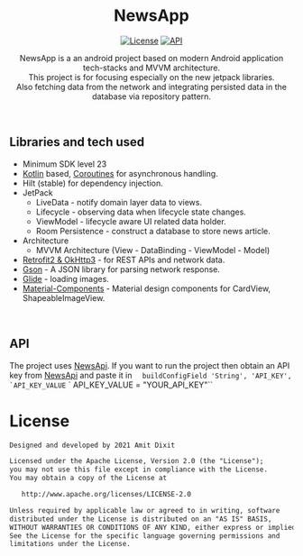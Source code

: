 <h1 align="center">NewsApp</h1>

<p align="center">
  <a href="https://opensource.org/licenses/Apache-2.0"><img alt="License" src="https://img.shields.io/badge/License-Apache%202.0-blue.svg"/></a>
  <a href="https://android-arsenal.com/api?level=23"><img alt="API" src="https://img.shields.io/badge/API-23%2B-brightgreen.svg?style=flat"/></a>

</p>

<p align="center">  
NewsApp is a an android project based on modern Android application tech-stacks and MVVM architecture.<br>This project is for focusing especially on the new jetpack libraries.<br>
Also fetching data from the network and integrating persisted data in the database via repository pattern.
</p>
<br>




## Libraries and tech used
- Minimum SDK level 23
- [Kotlin](https://kotlinlang.org/) based, [Coroutines](https://github.com/Kotlin/kotlinx.coroutines) for asynchronous handling.
- Hilt (stable) for dependency injection.
- JetPack
  - LiveData - notify domain layer data to views.
  - Lifecycle - observing data when lifecycle state changes.
  - ViewModel - lifecycle aware UI related data holder.
  - Room Persistence - construct a database to store news article.
- Architecture
  - MVVM Architecture (View - DataBinding - ViewModel - Model)
- [Retrofit2 & OkHttp3](https://github.com/square/retrofit) - for REST APIs and network data.
- [Gson](https://github.com/google/gson/) - A JSON library for parsing network response.
- [Glide](https://github.com/bumptech/glide) - loading images.
- [Material-Components](https://github.com/material-components/material-components-android) - Material design components for CardView, ShapeableImageView.
<br>

## API
The project uses [NewsApi](https://newsapi.org/). If you want to run the project then obtain an API key from [NewsApi](https://newsapi.org/) and paste it in ``  buildConfigField 'String', 'API_KEY', `API_KEY_VALUE`` ` API_KEY_VALUE = "YOUR_API_KEY"``
<br>

# License
```xml
Designed and developed by 2021 Amit Dixit

Licensed under the Apache License, Version 2.0 (the "License");
you may not use this file except in compliance with the License.
You may obtain a copy of the License at

   http://www.apache.org/licenses/LICENSE-2.0

Unless required by applicable law or agreed to in writing, software
distributed under the License is distributed on an "AS IS" BASIS,
WITHOUT WARRANTIES OR CONDITIONS OF ANY KIND, either express or implied.
See the License for the specific language governing permissions and
limitations under the License.
```

